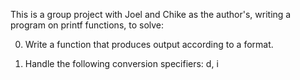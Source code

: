 This is a group project with Joel and Chike as the author's, writing a program on printf functions, to solve:

0. Write a function that produces output according to a format.

1. Handle the following conversion specifiers: d, i
